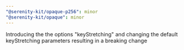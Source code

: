 ```yaml
---
"@serenity-kit/opaque-p256": minor
"@serenity-kit/opaque": minor
---
```


Introducing the the options "keyStretching" and changing the default keyStretching parameters resulting in a breaking change
